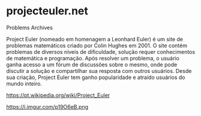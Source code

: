 # projecteuler.net
 Problems Archives
 
Project Euler (nomeado em homenagem a Leonhard Euler) é um site de problemas matemáticos criado por Colin Hughes em 2001. O site contém problemas de diversos níveis de dificuldade, solução requer conhecimentos de matemática e programação. Após resolver um problema, o usuário ganha acesso a um fórum de discussões sobre o mesmo, onde pode discutir a solução e compartilhar sua resposta com outros usuários. Desde sua criação, Project Euler tem ganho popularidade e atraído usuários do mundo inteiro.

https://pt.wikipedia.org/wiki/Project_Euler


https://i.imgur.com/p19O6eB.png
